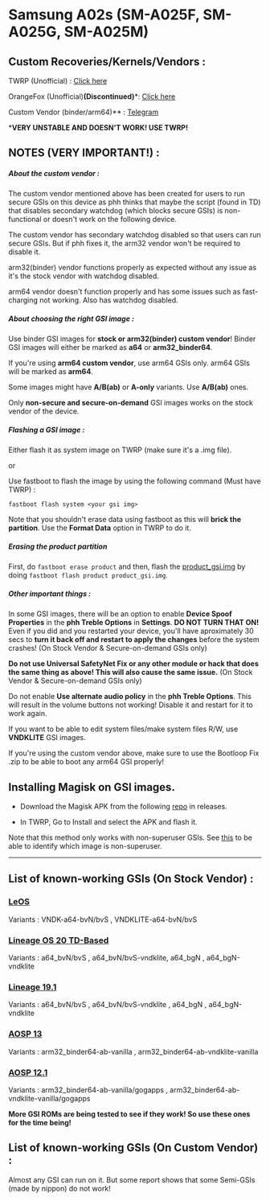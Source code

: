 # Samsung A02s (SM-A025F, SM-A025G, SM-A025M)

## Custom Recoveries/Kernels/Vendors :

TWRP (Unofficial) : [Click here](https://forum.xda-developers.com/t/recovery-unofficial-twrp-for-galaxy-a02s-snapdragon.4294377/)

OrangeFox (Unofficial)**(Discontinued)***: [Click here](https://forum.xda-developers.com/t/recovery-unofficial-twrp-for-galaxy-a02s-snapdragon.4294377/)

Custom Vendor (binder/arm64)** : [Telegram](https://t.me/samsung_galaxy_m01_a01_m11_a11)

***VERY UNSTABLE AND DOESN'T WORK! USE TWRP!**

## NOTES (VERY IMPORTANT!) :

##### About the custom vendor :

The custom vendor mentioned above has been created for users to run secure GSIs on this device as phh thinks that maybe the script (found in TD) that disables secondary watchdog (which blocks secure GSIs) is non-functional or doesn't work on the following device.

The custom vendor has secondary watchdog disabled so that users can run secure GSIs. But if phh fixes it, the arm32 vendor won't be required to disable it.

arm32(binder) vendor functions properly as expected without any issue as it's the stock vendor with watchdog disabled.

arm64 vendor doesn't function properly and has some issues such as fast-charging not working. Also has watchdog disabled.

##### About choosing the right GSI image :

Use binder GSI images for **stock or arm32(binder) custom vendor**! Binder GSI images will either be marked as **a64** or **arm32_binder64**. 

If you're using **arm64 custom vendor**, use arm64 GSIs only. arm64 GSIs will be marked as **arm64**.

Some images might have **A/B(ab)** or **A-only** variants. Use **A/B(ab)** ones.

Only **non-secure and secure-on-demand** GSI images works on the stock vendor of the device.

##### Flashing a GSI image :
Either flash it as system image on TWRP (make sure it's a .img file).

or

Use fastboot to flash the image by using the following command (Must have TWRP) :

`fastboot flash system <your gsi img>`

Note that you shouldn't erase data using fastboot as this will **brick the partition**. Use the **Format Data** option in TWRP to do it.

##### Erasing the product partition

First, do `fastboot erase product` and then, flash the [product_gsi.img](https://forum.xda-developers.com/attachments/product_gsi-img.5371179/) by doing `fastboot flash product product_gsi.img`.

##### Other important things :

In some GSI images, there will be an option to enable **Device Spoof Properties** in the **phh Treble Options** in **Settings**. **DO NOT TURN THAT ON!** Even if you did and you restarted your device, you'll have aproximately 30 secs to **turn it back off and restart to apply the changes** before the system crashes! (On Stock Vendor & Secure-on-demand GSIs only)

**Do not use Universal SafetyNet Fix or any other module or hack that does the same thing as above! This will also cause the same issue.** (On Stock Vendor & Secure-on-demand GSIs only)

Do not enable **Use alternate audio policy** in the **phh Treble Options**. This will result in the volume buttons not working! Disable it and restart for it to work again.

If you want to be able to edit system files/make system files R/W, use **VNDKLITE** GSI images.

If you're using the custom vendor above, make sure to use the Bootloop Fix .zip to be able to boot any arm64 GSI properly!

## Installing Magisk on GSI images.

- Download the Magisk APK from the following [repo](https://github.com/topjohnwu/Magisk) in releases.
  
- In TWRP, Go to Install and select the APK and flash it.
  

Note that this method only works with non-superuser GSIs. See [this](https://github.com/phhusson/treble_experimentations/wiki/Frequently-Asked-Questions-%28FAQ%29#naming-conventions-that-some-gsi-buildermaintainer-uses) to be able to identify which image is non-superuser.


***


## List of known-working GSIs (On Stock Vendor) :

### [LeOS](https://github.com/phhusson/treble_experimentations/wiki/Generic-System-Image-%28GSI%29-list#:~:text=17%20Jan-,LeOS%2020%20%26%20T,-Harvey186)
Variants : VNDK-a64-bvN/bvS , VNDKLITE-a64-bvN/bvS

### [Lineage OS 20 TD-Based](https://github.com/phhusson/treble_experimentations/wiki/Generic-System-Image-%28GSI%29-list#:~:text=18%20Feb-,LineageOS%0ATD%2Dbased,-AndyYan)

Variants : a64_bvN/bvS , a64_bvN/bvS-vndklite, a64_bgN , a64_bgN-vndklite

### [Lineage 19.1](https://github.com/phhusson/treble_experimentations/wiki/Generic-System-Image-%28GSI%29-list#:~:text=12%20Jan-,LineageOS%2019.1,-AndyYan)

Variants : a64_bvN/bvS , a64_bvN/bvS-vndklite , a64_bgN , a64_bgN-vndklite

### [AOSP 13](https://github.com/phhusson/treble_experimentations/wiki/Generic-System-Image-%28GSI%29-list#:~:text=31%20Jan-,AOSP,-TrebleDroid%20Builders)

Variants : arm32_binder64-ab-vanilla , arm32_binder64-ab-vndklite-vanilla

### [AOSP 12.1](https://github.com/phhusson/treble_experimentations/wiki/Generic-System-Image-%28GSI%29-list#:~:text=09%20Nov-,AOSP%2012.1,-Phhusson)

Variants : arm32_binder64-ab-vanilla/gogapps , arm32_binder64-ab-vndklite-vanilla/gogapps

**More GSI ROMs are being tested to see if they work! So use these ones for the time being!**

## List of known-working GSIs (On Custom Vendor) :

Almost any GSI can run on it. But some report shows that some Semi-GSIs (made by nippon) do not work!